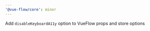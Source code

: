 ```yaml
---
'@vue-flow/core': minor
---
```


Add `disableKeyboardA11y` option to VueFlow props and store options
